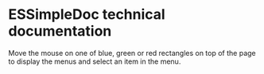 # ESSimpleDoc technical documentation

Move the mouse on one of blue, green or red rectangles on top of the page to display the menus and select an item in the menu. 

